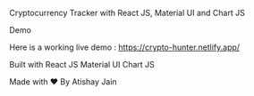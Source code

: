 Cryptocurrency Tracker with React JS, Material UI and Chart JS

Demo

Here is a working live demo : https://crypto-hunter.netlify.app/

Built with
React JS
Material UI
Chart JS

Made with ♥ By
Atishay Jain
